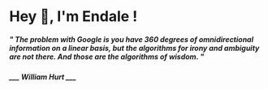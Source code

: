 <h1 title="head"> Hey 👋, I'm Endale !</h1>

**<h5><i>" The problem with Google is you have 360 degrees of omnidirectional information on a linear basis, but the algorithms for irony and ambiguity are not there. And those are the algorithms of wisdom. "</i></h5>**

*<b>___ William Hurt ___</b>*
